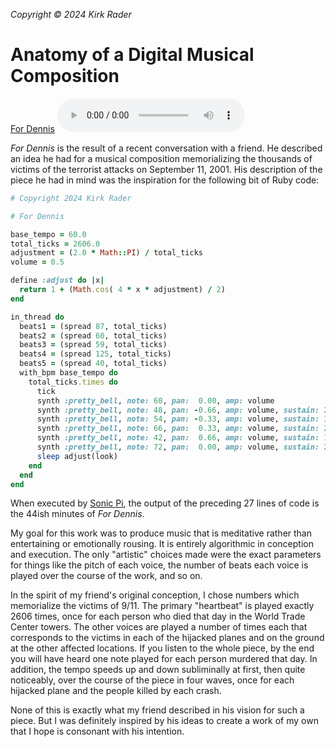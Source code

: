 _Copyright &copy; 2024 Kirk Rader_

# Anatomy of a Digital Musical Composition

[For Dennis](./For_Dennis.mp3">20_For_Dennis.mp3) <audio controls>
    <source src="./For_Dennis.mp3" type="audio/mpeg"/>
</audio>

_For Dennis_ is the result of a recent conversation with a friend. He described
an idea he had for a musical composition memorializing the thousands of victims
of the terrorist attacks on September 11, 2001. His description of the piece he
had in mind was the inspiration for the following bit of Ruby code:

```ruby
# Copyright 2024 Kirk Rader

# For Dennis

base_tempo = 60.0
total_ticks = 2606.0
adjustment = (2.0 * Math::PI) / total_ticks
volume = 0.5

define :adjust do |x|
  return 1 + (Math.cos( 4 * x * adjustment) / 2)
end

in_thread do
  beats1 = (spread 87, total_ticks)
  beats2 = (spread 60, total_ticks)
  beats3 = (spread 59, total_ticks)
  beats4 = (spread 125, total_ticks)
  beats5 = (spread 40, total_ticks)
  with_bpm base_tempo do
    total_ticks.times do
      tick
      synth :pretty_bell, note: 60, pan:  0.00, amp: volume
      synth :pretty_bell, note: 48, pan: -0.66, amp: volume, sustain: 20 if beats1[look]
      synth :pretty_bell, note: 54, pan: -0.33, amp: volume, sustain: 30 if beats2[look]
      synth :pretty_bell, note: 66, pan:  0.33, amp: volume, sustain: 29 if beats3[look]
      synth :pretty_bell, note: 42, pan:  0.66, amp: volume, sustain: 15 if beats4[look]
      synth :pretty_bell, note: 72, pan:  0.00, amp: volume, sustain: 25 if beats5[look]
      sleep adjust(look)
    end
  end
end
```

When executed by [Sonic Pi](https://sonic-pi.net/), the output of the preceding
27 lines of code is the 44ish minutes of _For Dennis_.

My goal for this work was to produce music that is meditative rather than
entertaining or emotionally rousing. It is entirely algorithmic in conception
and execution. The only "artistic" choices made were the exact parameters for
things like the pitch of each voice, the number of beats each voice is played
over the course of the work, and so on.

In the spirit of my friend's original conception, I chose numbers which
memorialize the victims of 9/11. The primary "heartbeat" is played exactly 2606
times, once for each person who died that day in the World Trade Center towers.
The other voices are played a number of times each that corresponds to the
victims in each of the hijacked planes and on the ground at the other affected
locations. If you listen to the whole piece, by the end you will have heard one
note played for each person murdered that day. In addition, the tempo speeds up
and down subliminally at first, then quite noticeably, over the course of the
piece in four waves, once for each hijacked plane and the people killed by each
crash.

None of this is exactly what my friend described in his vision for such a
piece. But I was definitely inspired by his ideas to create a work of my own
that I hope is consonant with his intention.
